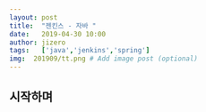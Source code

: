 ```yaml
---
layout: post
title:  "젠킨스 - 자바 "
date:   2019-04-30 10:00
author: jizero
tags:	['java','jenkins','spring']
img:  201909/tt.png # Add image post (optional)
---
```



## 시작하며
